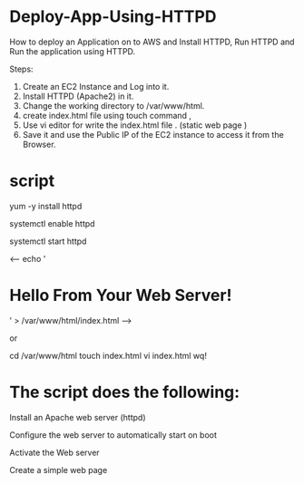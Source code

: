 # Deploy-App-Using-HTTPD
How to deploy an Application on to AWS and Install HTTPD, Run HTTPD and Run the application using HTTPD.

Steps:

1. Create an EC2 Instance and Log into it.
2. Install HTTPD (Apache2) in it.
3. Change the working directory to /var/www/html. 
4. create index.html file using touch command ,
5. Use vi editor for write the index.html file . (static web page )
5. Save it and use the Public IP of the EC2 instance to access it from the Browser.

# script

yum -y install httpd

systemctl enable httpd

systemctl start httpd
 
 <-- echo '<html><h1>Hello From Your Web Server!</h1></html>' > /var/www/html/index.html -->
 
or

cd /var/www/html 
touch index.html
vi index.html 
wq!
# The script does the following:

Install an Apache web server (httpd)

Configure the web server to automatically start on boot

Activate the Web server

Create a simple web page
